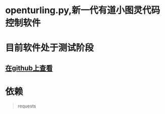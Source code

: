 # openturling.py,新一代有道小图灵代码控制软件
# 目前软件处于测试阶段
## [在github上查看](https://github.com/SUNWUYUAN/opentuling)   


# 依赖
>requests